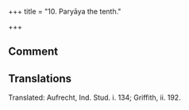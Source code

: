 +++
title = "10. Paryāya the tenth."

+++
## Comment


## Translations
Translated: Aufrecht, Ind. Stud. i. 134; Griffith, ii. 192.
